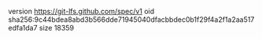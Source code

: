version https://git-lfs.github.com/spec/v1
oid sha256:9c44bdea8abd3b566dde71945040dfacbbdec0b1f29f4a2f1a2aa517edfa1da7
size 18359

